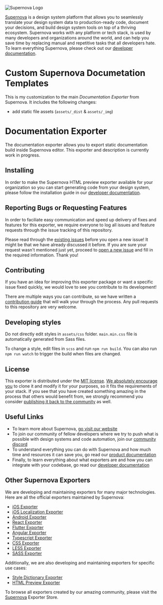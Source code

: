 <img src="https://raw.githubusercontent.com/Supernova-Studio/exporter-documentation/master/readme-icon.png" alt="Supernova Logo" style="max-width:100%;">

[Supernova](https://supernova.io) is a design system platform that allows you to seamlessly translate your design system data to production-ready code, document your decisions, and build design system tools on top of a thriving ecosystem. Supernova works with any platform or tech stack, is used by many developers and organizations around the world, and can help you save time by replacing manual and repetitive tasks that all developers hate. To learn everything Supernova, please check out our [developer documentation](https://developers.supernova.io/).

# Custom Supernova Documetation Templates
This is my customization to the main _Documentation Exporter_ from Supernova. It includes the following changes:
- add static file assets (`assets/_dist` & `assets/_img`)

# Documentation Exporter

The documentation exporter allows you to export static documentation build inside Supernova editor. This exporter and description is currently work in progress.

## Installing

In order to make the Supernova HTML preview exporter available for your organization so you can start generating code from your design system, please follow the installation guide in our [developer documentation](https://developers.supernova.io/using-exporters/installing-exporters).

## Reporting Bugs or Requesting Features

In order to faciliate easy communication and speed up delivery of fixes and features for this exporter, we require everyone to log all issues and feature requests through the issue tracking of this repository.

Please read through the [existing issues](https://github.com/Supernova-Studio/exporter-documentation/issues) before you open a new issue! It might be that we have already discussed it before. If you are sure your request wasn't mentioned just yet, proceed to [open a new issue](https://github.com/Supernova-Studio/exporter-documentation/issues) and fill in the required information. Thank you!

## Contributing

If you have an idea for improving this exporter package or want a specific issue fixed quickly, we would love to see you contribute to its development!

There are multiple ways you can contribute, so we have written a [contribution guide](https://developers.supernova.io/building-exporters/contribution-and-requests) that will walk your through the process. Any pull requests to this repository are very welcome.

## Developing styles

Do not directly edit styles in `assets/css` folder. `main.min.css` file is automatically generated from Sass files.

To change a style, edit files in `scss` and run `npm run build`. You can also run `npm run watch` to trigger the build when files are changed.

## License

This exporter is distributed under the [MIT license](./LICENSE.md). [We absolutely encourage you](https://developers.supernova.io/building-exporters/cloning-exporters) to clone it and modify it for your purposes, so it fits the requirements of your stack. If you see that you have created something amazing in the process that others would benefit from, we strongly recommend you consider [publishing it back to the community](https://developers.supernova.io/building-exporters/sharing-exporters-with-others) as well.

## Useful Links

- To learn more about Supernova, [go visit our website](https://supernova.io)
- To join our community of fellow developers where we try to push what is possible with design systems and code automation, join our [community discord](https://community.supernova.io)
- To understand everything you can do with Supernova and how much time and resources it can save you, go read our [product documentation](https://learn.supernova.io/)
- Finally, to learn everything about what exporters are and how you can integrate with your codebase, go read our [developer documentation](https://developers.supernova.io/)

## Other Supernova Exporters

We are developing and maintaining exporters for many major technologies. Here are all the official exporters maintained by Supernova:

- [iOS Exporter](https://github.com/Supernova-Studio/exporter-ios)
- [iOS Localization Exporter](https://github.com/Supernova-Studio/exporter-ios-localization)
- [Android Exporter](https://github.com/Supernova-Studio/exporter-android)
- [React Exporter](https://github.com/Supernova-Studio/exporter-react)
- [Flutter Exporter](https://github.com/Supernova-Studio/exporter-flutter)
- [Angular Exporter](https://github.com/Supernova-Studio/exporter-angular)
- [Typescript Exporter](https://github.com/Supernova-Studio/exporter-typescript)
- [CSS Exporter](https://github.com/Supernova-Studio/exporter-css)
- [LESS Exporter](https://github.com/Supernova-Studio/exporter-less)
- [SASS Exporter](https://github.com/Supernova-Studio/exporter-sass)

Additionally, we are also developing and maintaining exporters for specific use cases:

- [Style Dictionary Exporter](https://github.com/Supernova-Studio/exporter-style-dictionary)
- [HTML Preview Exporter](https://github.com/Supernova-Studio/exporter-html-preview)

To browse all exporters created by our amazing community, please visit the [Supernova](https://supernova.io) Exporter Store.
